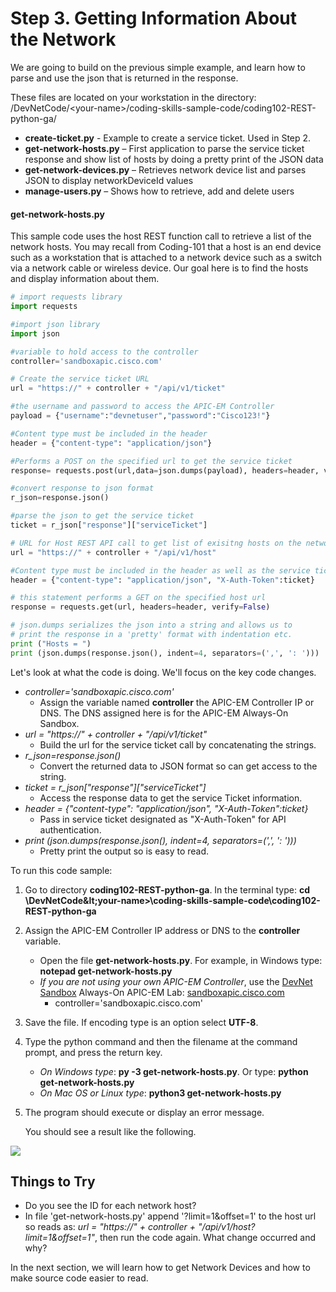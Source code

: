 # Step 3. Getting Information About the Network

We are going to build on the previous simple example, and learn how to parse and use the json that is returned in the response.

These files are located on your workstation in the directory: /DevNetCode/&lt;your-name&gt;/coding-skills-sample-code/coding102-REST-python-ga/
* **create-ticket.py** - Example to create a service ticket. Used in Step 2.
* **get-network-hosts.py** – First application to parse the service ticket response and show list of hosts by doing a pretty print of the JSON data
* **get-network-devices.py** – Retrieves network device list and parses JSON to display networkDeviceId values
* **manage-users.py** – Shows how to retrieve, add and delete users


#### get-network-hosts.py
This sample code uses the host REST function call to retrieve a list of the network hosts.  You may recall from Coding-101 that a host is an end device such as a workstation that is attached to a network device such as a switch via a network cable or wireless device.  Our goal here is to find the hosts and display information about them.


```python
# import requests library
import requests

#import json library
import json

#variable to hold access to the controller
controller='sandboxapic.cisco.com'

# Create the service ticket URL
url = "https://" + controller + "/api/v1/ticket"

#the username and password to access the APIC-EM Controller
payload = {"username":"devnetuser","password":"Cisco123!"}

#Content type must be included in the header
header = {"content-type": "application/json"}

#Performs a POST on the specified url to get the service ticket
response= requests.post(url,data=json.dumps(payload), headers=header, verify=False)

#convert response to json format
r_json=response.json()

#parse the json to get the service ticket
ticket = r_json["response"]["serviceTicket"]

# URL for Host REST API call to get list of exisitng hosts on the network.
url = "https://" + controller + "/api/v1/host"

#Content type must be included in the header as well as the service ticket
header = {"content-type": "application/json", "X-Auth-Token":ticket}

# this statement performs a GET on the specified host url
response = requests.get(url, headers=header, verify=False)

# json.dumps serializes the json into a string and allows us to
# print the response in a 'pretty' format with indentation etc.
print ("Hosts = ")
print (json.dumps(response.json(), indent=4, separators=(',', ': ')))
```

Let's look at what the code is doing.  We'll focus on the key code changes.

* *controller='sandboxapic.cisco.com'*
    * Assign the variable named **controller** the APIC-EM Controller IP or DNS. The DNS assigned here is for the APIC-EM Always-On Sandbox.
* *url = "https://" + controller + "/api/v1/ticket"*
    * Build the url for the service ticket call by concatenating the strings.
* *r_json=response.json()*
    * Convert the returned data to JSON format so can get access to the string.
* *ticket = r_json["response"]["serviceTicket"]*
    * Access the response data to get the service Ticket information.
* *header = {"content-type": "application/json", "X-Auth-Token":ticket}*
    * Pass in service ticket designated as "X-Auth-Token" for API authentication.
* *print (json.dumps(response.json(), indent=4, separators=(',', ': ')))*
    * Pretty print the output so is easy to read.

To run this code sample:
1. Go to directory **coding102-REST-python-ga**.  In the terminal type:
    **cd \DevNetCode\&lt;your-name&gt;\coding-skills-sample-code\coding102-REST-python-ga**
2. Assign the APIC-EM Controller IP address or DNS to the **controller** variable.
    * Open the file **get-network-hosts.py**.  For example, in Windows type: **notepad get-network-hosts.py**
    * *If you are not using your own APIC-EM Controller*, use the [DevNet Sandbox](https://developer.cisco.com/site/devnet/sandbox/) Always-On APIC-EM Lab: [sandboxapic.cisco.com](https://sandboxapic.cisco.com)
        * controller='sandboxapic.cisco.com'
3. Save the file.  If encoding type is an option select **UTF-8**.
4. Type the python command and then the filename at the command prompt, and press the return key.
    * *On Windows type*: **py -3 get-network-hosts.py**.  Or type: **python get-network-hosts.py**
    * *On Mac OS or Linux type*: **python3 get-network-hosts.py**
5. The program should execute or display an error message.

    You should see a result like the following.

![](/posts/files/coding-102-rest-python-ga/assets/images/get-hosts.png)

## Things to Try
* Do you see the ID for each network host?  
* In file 'get-network-hosts.py' append '?limit=1&offset=1' to the host url so reads as: *url = "https://" + controller + "/api/v1/host?limit=1&offset=1"*, then run the code again.  What change occurred and why?

In the next section, we will learn how to get Network Devices and how to make source code easier to read.
